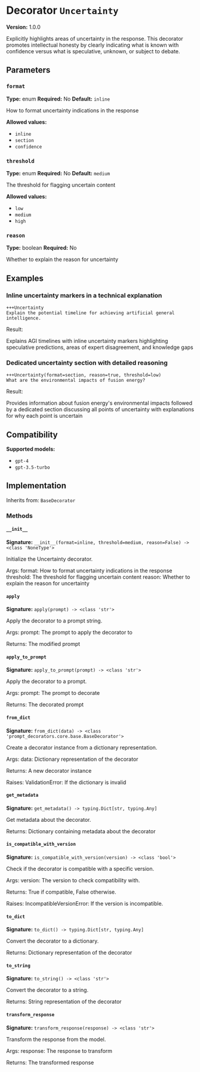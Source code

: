 # Decorator `Uncertainty`

**Version:** 1.0.0

Explicitly highlights areas of uncertainty in the response. This decorator promotes intellectual honesty by clearly indicating what is known with confidence versus what is speculative, unknown, or subject to debate.

## Parameters

### `format`

**Type:** enum
**Required:** No
**Default:** `inline`

How to format uncertainty indications in the response

**Allowed values:**

- `inline`
- `section`
- `confidence`

### `threshold`

**Type:** enum
**Required:** No
**Default:** `medium`

The threshold for flagging uncertain content

**Allowed values:**

- `low`
- `medium`
- `high`

### `reason`

**Type:** boolean
**Required:** No

Whether to explain the reason for uncertainty

## Examples

### Inline uncertainty markers in a technical explanation

```
+++Uncertainty
Explain the potential timeline for achieving artificial general intelligence.
```

Result:

Explains AGI timelines with inline uncertainty markers highlighting speculative predictions, areas of expert disagreement, and knowledge gaps

### Dedicated uncertainty section with detailed reasoning

```
+++Uncertainty(format=section, reason=true, threshold=low)
What are the environmental impacts of fusion energy?
```

Result:

Provides information about fusion energy's environmental impacts followed by a dedicated section discussing all points of uncertainty with explanations for why each point is uncertain

## Compatibility

**Supported models:**

- `gpt-4`
- `gpt-3.5-turbo`

## Implementation

Inherits from: `BaseDecorator`

### Methods

#### `__init__`

**Signature:** `__init__(format=inline, threshold=medium, reason=False) -> <class 'NoneType'>`

Initialize the Uncertainty decorator.

Args:
    format: How to format uncertainty indications in the response
    threshold: The threshold for flagging uncertain content
    reason: Whether to explain the reason for uncertainty

#### `apply`

**Signature:** `apply(prompt) -> <class 'str'>`

Apply the decorator to a prompt string.

Args:
    prompt: The prompt to apply the decorator to


Returns:
    The modified prompt

#### `apply_to_prompt`

**Signature:** `apply_to_prompt(prompt) -> <class 'str'>`

Apply the decorator to a prompt.

Args:
    prompt: The prompt to decorate

Returns:
    The decorated prompt

#### `from_dict`

**Signature:** `from_dict(data) -> <class 'prompt_decorators.core.base.BaseDecorator'>`

Create a decorator instance from a dictionary representation.

Args:
    data: Dictionary representation of the decorator

Returns:
    A new decorator instance

Raises:
    ValidationError: If the dictionary is invalid

#### `get_metadata`

**Signature:** `get_metadata() -> typing.Dict[str, typing.Any]`

Get metadata about the decorator.

Returns:
    Dictionary containing metadata about the decorator

#### `is_compatible_with_version`

**Signature:** `is_compatible_with_version(version) -> <class 'bool'>`

Check if the decorator is compatible with a specific version.

Args:
    version: The version to check compatibility with.


Returns:
    True if compatible, False otherwise.


Raises:
    IncompatibleVersionError: If the version is incompatible.

#### `to_dict`

**Signature:** `to_dict() -> typing.Dict[str, typing.Any]`

Convert the decorator to a dictionary.

Returns:
    Dictionary representation of the decorator

#### `to_string`

**Signature:** `to_string() -> <class 'str'>`

Convert the decorator to a string.

Returns:
    String representation of the decorator

#### `transform_response`

**Signature:** `transform_response(response) -> <class 'str'>`

Transform the response from the model.

Args:
    response: The response to transform

Returns:
    The transformed response
